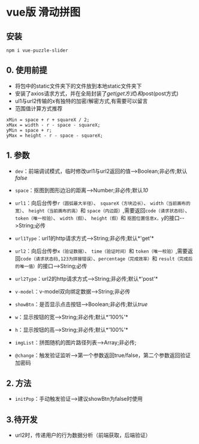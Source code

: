 # vue版 滑动拼图


## 安装
	npm i vue-puzzle-slider


## 0. 使用前提
* 将包中的static文件夹下的文件放到本地static文件夹下
* 安装了axios请求方式，并在全局封装了$get(get方式)和$post(post方式)
* ul1与url2传输的x有独特的加密/解密方式,有需要可以留言
* 范围值计算方式推荐
>
	xMin = space + r + squareX / 2;
	xMax = width - r - space - squareX;
	yMin = space + r;
	yMax = height - r - space - squareX;
>


## 1. 参数
* `dev`：前端调试模式，临时修改url1与url2返回的值-->Boolean;非必传;默认*false*

* `space`：抠图到图形边沿的距离-->Number;非必传;默认*10*

* `url1`：向后台传参`r（圆弧最大半径）`、
`squareX（方块边长）`、
`width（当前画布的宽）`、
`height（当前画布的高）`和
`space（内边距）`,需要返回`code（请求状态码）`、
`token（唯一校验）`、
`width（假）`、
`height（假）`和
`抠图位置信息x，y`的接口-->String;必传

* `url1Type`：url1的http请求方式-->String;非必传;默认*'get'*

* `url2`：向后台传参`x（验证数据）`、
`time（验证时间）`和
`token（唯一校验）`,需要返回`code（请求状态码,123为拼接错误）`、`percentage（完成效率）`和
`result（完成后的唯一值）`的接口-->String;必传

* `url2Type`：url2的http请求方式-->String;非必传;默认*'post'*

* `v-model`：v-model双向绑定数据-->String;非必传

* `showBtn`：是否显示点击按钮-->Boolean;非必传;默认*true*

* `w`：显示按钮的宽-->String;非必传;默认*'100%'*

* `h`：显示按钮的高-->String;非必传;默认*'100%'*

* `imgList`：拼图随机的图片路径列表-->Array;非必传;

* `@change`：触发验证监听-->第一个参数返回true/false，第二个参数返回验证加密码


## 2. 方法
* `initPop`：手动触发验证-->建议showBtn为false时使用


## 3.待开发
* url2时，传递用户的行为数据分析（前端获取，后端验证）
